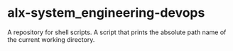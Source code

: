 # alx-system_engineering-devops
A repository for shell scripts. 
A script that prints the absolute path name of the current working directory. 
